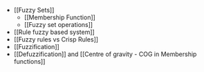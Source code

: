 - [[Fuzzy Sets]]
	- [[Membership Function]]
	- [[Fuzzy set operations]] 
- [[Rule fuzzy based system]]
- [[Fuzzy rules vs Crisp Rules]]
- [[Fuzzification]]
- [[Defuzzification]] and [[Centre of gravity - COG in Membership functions]]